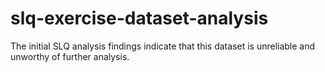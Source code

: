 # slq-exercise-dataset-analysis
The initial SLQ analysis findings indicate that this dataset is unreliable and unworthy of further analysis. 
